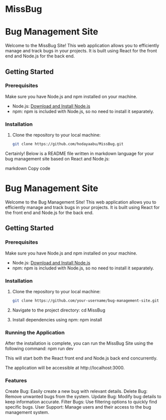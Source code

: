 # MissBug
# Bug Management Site

Welcome to the MissBug Site! This web application allows you to efficiently manage and track bugs in your projects. It is built using React for the front end and Node.js for the back end.

## Getting Started

### Prerequisites

Make sure you have Node.js and npm installed on your machine.

- Node.js: [Download and Install Node.js](https://nodejs.org/)
- npm: npm is included with Node.js, so no need to install it separately.

### Installation

1. Clone the repository to your local machine:

   ```bash
   git clone https://github.com/hodayaabu/MissBug.git

   
Certainly! Below is a README file written in markdown language for your bug management site based on React and Node.js:

markdown
Copy code
# Bug Management Site

Welcome to the Bug Management Site! This web application allows you to efficiently manage and track bugs in your projects. It is built using React for the front end and Node.js for the back end.

## Getting Started

### Prerequisites

Make sure you have Node.js and npm installed on your machine.

- Node.js: [Download and Install Node.js](https://nodejs.org/)
- npm: npm is included with Node.js, so no need to install it separately.

### Installation

1. Clone the repository to your local machine:

   ```bash
   git clone https://github.com/your-username/bug-management-site.git
   
2. Navigate to the project directory:
cd MissBug

3. Install dependencies using npm:
npm install

### Running the Application
After the installation is complete, you can run the MissBug Site using the following command:
npm run dev

This will start both the React front end and Node.js back end concurrently.

The application will be accessible at http://localhost:3000.

### Features
Create Bug: Easily create a new bug with relevant details.
Delete Bug: Remove unwanted bugs from the system.
Update Bug: Modify bug details to keep information accurate.
Filter Bugs: Use filtering options to quickly find specific bugs.
User Support: Manage users and their access to the bug management system.


